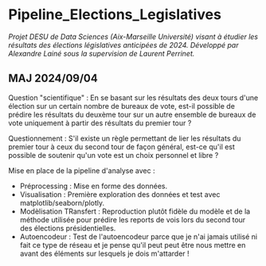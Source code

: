 # Pipeline_Elections_Legislatives
 
 _Projet DESU de Data Sciences (Aix-Marseille Université) visant à étudier les résultats des élections législatives anticipées de 2024. Développé par Alexandre Lainé sous la supervision de Laurent Perrinet._

## MAJ 2024/09/04

Question "scientifique" : En se basant sur les résultats des deux tours d'une élection sur un certain nombre de bureaux de vote, est-il possible de prédire les résultats du deuxème tour sur un autre ensemble de bureaux de vote uniquement à partir des résultats du premier tour ?

Questionnement : S'il existe un règle permettant de lier les résultats du premier tour à ceux du second tour de façon général, est-ce qu'il est possible de soutenir qu'un vote est un choix personnel et libre ?

Mise en place de la pipeline d'analyse avec :
- Préprocessing : Mise en forme des données.
- Visualisation : Première exploration des données et test avec matplotlib/seaborn/plotly.
- Modèlisation TRansfert :  Reproduction plutôt fidèle du modèle et de la méthode utilisée pour prédire les reports de vois lors du second tour des élections présidentielles.
- Autoencodeur : Test de l'autoencodeur parce que je n'ai jamais utilisé ni fait ce type de réseau et je pense qu'il peut peut être nous mettre en avant des éléments sur lesquels je dois m'attarder !